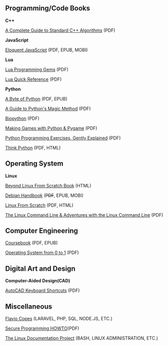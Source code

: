 ## Programming/Code Books

**C++**

[A Complete Guide to Standard C++ Algorithms](https://github.com/HappyCerberus/book-cpp-algorithms) (PDF)

**JavaScript**

[Eloquent JavaScript](https://eloquentjavascript.net/) (PDF, EPUB, MOBI)

**Lua**

[Lua Programming Gems](https://www.lua.org/gems/) (PDF)

[Lua Quick Reference](https://orbitalquark.github.io/lua-quick-reference/) (PDF)

**Python**

[A Byte of Python](https://github.com/swaroopch/byte-of-python) (PDF, EPUB)

[A Guide to Python's Magic Method](https://github.com/RafeKettler/magicmethods) (PDF)

[Biopython](https://biopython.org/) (PDF)

[Making Games with Python & Pygame](https://inventwithpython.com/pygame/) (PDF)

[Python Programming Exercises, Gently Explained](https://inventwithpython.com/pythongently/) (PDF)

[Think Python](https://greenteapress.com/wp/think-python-2e/) (PDF, HTML)

## Operating System

**Linux**

[Beyond Linux From Scratch Book](https://www.linuxfromscratch.org/blfs/download.html) (HTML)

[Debian Handbook](https://debian-handbook.info/) (~~PDF~~, EPUB, MOBI)

[Linux From Scratch](https://www.linuxfromscratch.org/lfs/download.html) (PDF, HTML)

[The Linux Command Line & Adventures with the Linux Command Line](https://linuxcommand.org/tlcl.php) (PDF)

## Computer Engineering

[Coursebook](https://github.com/illinois-cs241/coursebook) (PDF, EPUB)

[Operating System from 0 to 1](https://github.com/tuhdo/os01) (PDF)

## Digital Art and Design

**Computer-Aided Design(CAD)**

[AutoCAD Keyboard Shortcuts](https://www.autodesk.com/shortcuts/autocad) (PDF)

## Miscellaneous

[Flavio Copes](https://flaviocopes.com/) (LARAVEL, PHP, SQL, NODE.JS, ETC.)

[Secure Programming HOWTO](https://dwheeler.com/secure-programs/)(PDF)

[The Linux Documentation Project](https://tldp.org/guides.html) (BASH, LINUX ADMINISTRATION, ETC.)
